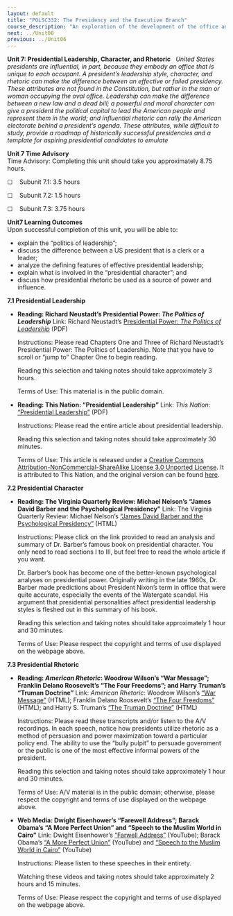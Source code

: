 ```yaml
---
layout: default
title: "POLSC332: The Presidency and the Executive Branch"
course_description: "An exploration of the development of the office and functions of the chief executive, analyzing the sources and nature of executive power in American national government. Topics include the constitutional origins of the presidency, the election process, inter-institutional dynamics, and the role and organization of the federal bureaucracy."
next: ../Unit08
previous: ../Unit06
---
```

**Unit 7: Presidential Leadership, Character, and Rhetoric** <span
id="7"></span> 
*United States presidents are influential, in part, because they embody
an office that is unique to each occupant. A president’s leadership
style, character, and rhetoric can make the difference between an
effective or failed presidency. These attributes are not found in the
Constitution, but rather in the man or woman occupying the oval office.
Leadership can make the difference between a new law and a dead bill; a
powerful and moral character can give a president the political capital
to lead the American people and represent them in the world; and
influential rhetoric can rally the American electorate behind a
president’s agenda. These attributes, while difficult to study, provide
a roadmap of historically successful presidencies and a template for
aspiring presidential candidates to emulate*

**Unit 7 Time Advisory**  
Time Advisory: Completing this unit should take you approximately 8.75
hours.  
  
 ☐    Subunit 7.1: 3.5 hours  
  
 ☐    Subunit 7.2: 1.5 hours  
  
 ☐    Subunit 7.3: 3.75 hours

**Unit7 Learning Outcomes**  
Upon successful completion of this unit, you will be able to:
-   explain the “politics of leadership”;
-   discuss the difference between a US president that is a clerk or a
    leader;
-   analyze the defining features of effective presidential leadership;
-   explain what is involved in the “presidential character”; and
-   discuss how presidential rhetoric be used as a source of power and
    influence.

**7.1 Presidential Leadership** <span id="7.1"></span> 
-   **Reading: Richard Neustadt’s Presidential Power: *The Politics of
    Leadership***
    Link: Richard Neustadt’s [Presidential Power: *The Politics of
    Leadership*](http://babel.hathitrust.org/cgi/pt?id=uc1.b4400966#page/n0/mode/1up)
    (PDF)  
      
     Instructions: Please read Chapters One and Three of Richard
    Neustadt’s Presidential Power: The Politics of Leadership. Note that
    you have to scroll or “jump to” Chapter One to begin reading.  
      
     Reading this selection and taking notes should take approximately 3
    hours.  
      
     Terms of Use: This material is in the public domain.

-   **Reading: This Nation: “Presidential Leadership”**
    Link: *This Nation*: [“Presidential
    Leadership”](http://www.saylor.org/site/wp-content/uploads/2013/10/Presidential-Leadership-7.1.pdf)
    (PDF)  
      
     Instructions: Please read the entire article about presidential
    leadership.  
      
     Reading this selection and taking notes should take approximately
    30 minutes.  
      
     Terms of Use: This article is released under a [Creative Commons
    Attribution-NonCommercial-ShareAlike License 3.0 Unported
    License](http://creativecommons.org/licenses/by-sa/3.0/). It is
    attributed to This Nation, and the original version can be found
    [here](http://www.thisnation.com/textbook/executive-lead.html).

**7.2 Presidential Character** <span id="7.2"></span> 
-   **Reading: The Virginia Quarterly Review: Michael Nelson’s “James
    David Barber and the Psychological Presidency”**
    Link: The Virginia Quarterly Review: Michael Nelson’s [“James David
    Barber and the Psychological
    Presidency”](https://web.archive.org/web/20110526202739/http://www.vqronline.org/articles/1980/autumn/nelson-james-david-barber/)
    (HTML)  
      
     Instructions: Please click on the link provided to read an analysis
    and summary of Dr. Barber’s famous book on presidential character.
    You only need to read sections I to III, but feel free to read the
    whole article if you want.  
      
     Dr. Barber’s book has become one of the better-known psychological
    analyses on presidential power. Originally writing in the late
    1960s, Dr. Barber made predictions about President Nixon’s term in
    office that were quite accurate, especially the events of the
    Watergate scandal. His argument that presidential personalities
    affect presidential leadership styles is fleshed out in this summary
    of his book.  
      
     Reading this selection and taking notes should take approximately 1
    hour and 30 minutes.  
      
     Terms of Use: Please respect the copyright and terms of use
    displayed on the webpage above.

**7.3 Presidential Rhetoric** <span id="7.3"></span> 
-   **Reading: *American Rhetoric*: Woodrow Wilson’s “War Message”;
    Franklin Delano Roosevelt’s “The Four Freedoms”; and Harry Truman’s
    “Truman Doctrine”**
    Link: *American Rhetoric*: Woodrow Wilson’s [“War
    Message”](http://www.americanrhetoric.com/speeches/wilsonwarmessage.htm)
    (HTML); Franklin Delano Roosevelt’s [“The Four
    Freedoms”](http://www.americanrhetoric.com/speeches/fdrthefourfreedoms.htm)
    (HTML); and Harry S. Truman’s [“The Truman
    Doctrine”](http://www.americanrhetoric.com/speeches/harrystrumantrumandoctrine.html)
    (HTML)  
      
     Instructions: Please read these transcripts and/or listen to the
    A/V recordings. In each speech, notice how presidents utilize
    rhetoric as a method of persuasion and power maximization toward a
    particular policy end. The ability to use the “bully pulpit” to
    persuade government or the public is one of the most effective
    informal powers of the president.  
      
     Reading this selection and taking notes should take approximately 1
    hour and 30 minutes.  
      
     Terms of Use: A/V material is in the public domain; otherwise,
    please respect the copyright and terms of use displayed on the
    webpage above.

-   **Web Media: Dwight Eisenhower’s “Farewell Address”; Barack Obama’s
    “A More Perfect Union” and “Speech to the Muslim World in Cairo”**
    Link: Dwight Eisenhower’s [“Farwell
    Address”](http://www.youtube.com/watch?v=CWiIYW_fBfY) (YouTube);
    Barack Obama’s [“A More Perfect
    Union”](http://www.youtube.com/watch?v=zrp-v2tHaDo) (YouTube) and
    [“Speech to the Muslim World in
    Cairo”](http://www.youtube.com/watch?v=B_889oBKkNU) (YouTube)  
      
     Instructions: Please listen to these speeches in their entirety.  
      
     Watching these videos and taking notes should take approximately 2
    hours and 15 minutes.  
      
     Terms of Use: Please respect the copyright and terms of use
    displayed on the webpage above.


